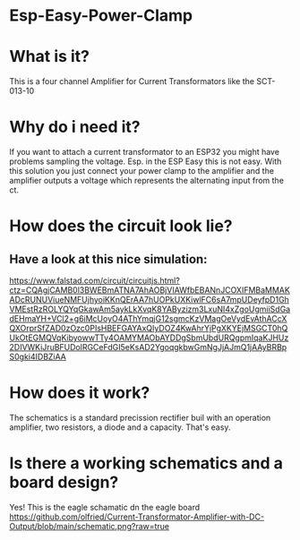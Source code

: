 # Esp-Easy-Power-Clamp

# What is it?
This is a four channel Amplifier for Current Transformators like the SCT-013-10
# Why do i need it?
If you want to attach a current transformator to an ESP32 you might have problems sampling the voltage. Esp. in the ESP Easy this is not easy.
With this solution you just connect your power clamp to the amplifier and the amplifier outputs a voltage which represents the alternating input from the ct.
# How does the circuit look lie?
## Have a look at this nice simulation:
https://www.falstad.com/circuit/circuitjs.html?ctz=CQAgjCAMB0l3BWEBmATNA7AhAOBjVIAWfbEBANnJCOXIFMBaMMAKADcRUNUViueNMFUjhyoiKKnQErAA7hUOPkUXKiwlFC6sA7mpUDeyfpD1GhVMEstRzROLYQYqGkawAm5aykLkXvqK8YAByzizm3LxuNI4xZgoUgmiiSdGadEHmaYH+VCl2+g6iMcUoyO4AThYmqjG12sgmcKzVMagOeVydEvAthACcXQXOrprSfZAD0zOzc0PIsHBEFGAYAxQIyDOZ4KwAhrYjPgXKYEjMSGCT0hQUkOtEGMQVqKibyowwTTy4OAMYMAObAYDDgSbmUbdURQgpmIqaKJHUz2DIVWKiJruBFUDolRGCeFdGI5eKsAD2YgoqgkbwGmNgJjAJmQ1jAAyBRBpS0gki4IDBZiAA
# How does it work?
The schematics is a standard precission rectifier buil with an operation amplifier, two resistors, a diode and a capacity. That's easy.
# Is there a working schematics and a board design?
Yes! 
This is the eagle schamatic dn the eagle board
https://github.com/olfried/Current-Transformator-Amplifier-with-DC-Output/blob/main/schematic.png?raw=true

